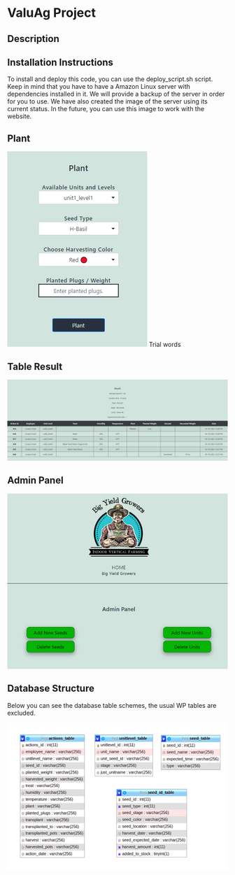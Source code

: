 # ValuAg Project

## Description

## Installation Instructions 

 To install and deploy this code, you can use the deploy_script.sh script. Keep in mind that you have to have a Amazon Linux server with dependencies installed in it. We will provide a backup of the server in order for you to use. We have also created the image of the server using its current status. In the future, you can use this image to work with the website.

 
 
 ## Plant
  ![Alt](https://github.com/valuagorg/php/blob/master/imgs/plant.png)
   Trial words
  
 ## Table Result
  ![Alt](https://github.com/valuagorg/php/blob/master/imgs/searchresult.png)
 
 ## Admin Panel
  ![Alt](https://github.com/valuagorg/php/blob/master/imgs/adminpanelpng.png)
 
 ## Database Structure
 
  Below you can see the database table schemes, the usual WP tables are excluded.
  
  ![Database Structure](https://github.com/valuagorg/php/blob/master/imgs/databaseimg.png)

